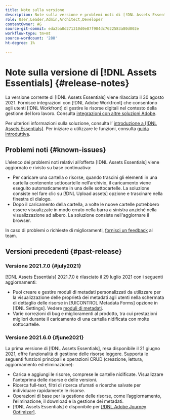 ```yaml
---
title: Note sulla versione
description: Note sulla versione e problemi noti di [!DNL Assets Essentials]
role: User,Leader,Admin,Architect,Developer
contentOwner: AG
source-git-commit: eda2ba0d271310d0e87f904dc7622583a80d002e
workflow-type: tm+mt
source-wordcount: '288'
ht-degree: 1%

---
```



# Note sulla versione di [!DNL Assets Essentials] {#release-notes}

La versione corrente di [!DNL Assets Essentials] viene rilasciata il 30 agosto 2021. Fornisce integrazioni con [!DNL Adobe Workfront] che consentono agli utenti [!DNL Workfront] di gestire le risorse digitali nel contesto della gestione del loro lavoro. Consulta [integrazioni con altre soluzioni Adobe](/help/integration.md).

Per ulteriori informazioni sulla soluzione, consulta l’ [introduzione a [!DNL Assets Essentials]](introduction.md). Per iniziare a utilizzare le funzioni, consulta [guida introduttiva](/help/get-started.md).

## Problemi noti {#known-issues}

L’elenco dei problemi noti relativi all’offerta [!DNL Assets Essentials] viene aggiornato e rivisto su base continuativa:

* Per caricare una cartella o risorse, quando trascini gli elementi in una cartella contenente sottocartelle nell’archivio, il caricamento viene eseguito automaticamente in una delle sottocartelle. La soluzione consiste nel fare clic su [!DNL Upload assets] opzione e trascinare nella finestra di dialogo. <!-- CQ-4327753 -->
* Dopo il caricamento della cartella, a volte le nuove cartelle potrebbero essere visualizzate in modo errato nella barra a sinistra anziché nella visualizzazione ad albero. La soluzione consiste nell&#39;aggiornare il browser. <!-- CQ-4323534 -->

<!--
* Use assets that do not have whitespace in the file names. The replies to comments do not work for such assets.
-->

In caso di problemi o richieste di miglioramenti, [fornisci un feedback](#provide-feedback) al team.

## Versioni precedenti {#past-release}

### Versione 2021.7.0 {#july2021}

[!DNL Assets Essentials] 2021.7.0 è rilasciato il 29 luglio 2021 con i seguenti aggiornamenti:

* Puoi creare e gestire moduli di metadati personalizzati da utilizzare per la visualizzazione delle proprietà dei metadati agli utenti nella schermata di dettaglio delle risorse in [!UICONTROL Metadata Forms] opzione in [!DNL Settings]. Vedere [moduli di metadati](metadata.md#metadata-forms).
* Varie correzioni di bug e miglioramenti al prodotto, tra cui prestazioni migliori durante il caricamento di una cartella nidificata con molte sottocartelle.

### Versione 2021.6.0 {#june2021}

La prima versione di [!DNL Assets Essentials], resa disponibile il 21 giugno 2021, offre funzionalità di gestione delle risorse leggere. Supporta le seguenti funzioni principali e operazioni CRUD (creazione, lettura, aggiornamento ed eliminazione):

* Carica e aggiungi le risorse, comprese le cartelle nidificate. Visualizzare l&#39;anteprima delle risorse e delle versioni.
* Ricerca full-text, filtri di ricerca sfumati e ricerche salvate per individuare rapidamente le risorse.
* Operazioni di base per la gestione delle risorse, come l’aggiornamento, l’eliminazione, il download e la gestione dei metadati.
* [!DNL Assets Essentials] è disponibile per  [[!DNL Adobe Journey Optimizer]](https://experienceleague.adobe.com/docs/journey-optimizer/using/create-messages/assets-essentials.html).
